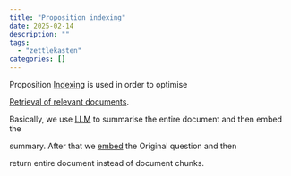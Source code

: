 ```yaml
---
title: "Proposition indexing"
date: 2025-02-14
description: ""
tags: 
  - "zettlekasten"
categories: []
---
```


Proposition [Indexing](Indexing) is used in order to optimise 

[Retrieval of relevant documents](Retrieval%20of%20relevant%20documents.md).

Basically, we use [LLM](LLM.md) to summarise the entire document and then embed the

summary. After that we [embed](Embedding.md) the Original question and then

return entire document instead of document chunks.
